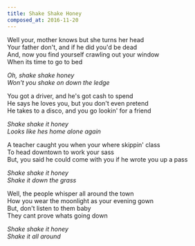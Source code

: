 ```yaml
---
title: Shake Shake Honey
composed_at: 2016-11-20
---
```


Well your, mother knows but she turns her head  
Your father don't, and if he did you'd be dead  
And, now you find yourself crawling out your window  
When its time to go to bed  

*Oh, shake shake honey*  
*Won't you shake on down the ledge*  

You got a driver, and he's got cash to spend  
He says he loves you, but you don't even pretend  
He takes to a disco, and you go lookin' for a friend  

*Shake shake it honey*  
*Looks like hes home alone again*  

A teacher caught you when your where skippin' class  
To head downtown to work your sass  
But, you said he could come with you if he wrote you up a pass  

*Shake shake it honey*  
*Shake it down the grass*  

Well, the people whisper all around the town  
How you wear the moonlight as your evening gown  
But, don't listen to them baby  
They cant prove whats going down  

*Shake shake it honey*  
*Shake it all around*  

